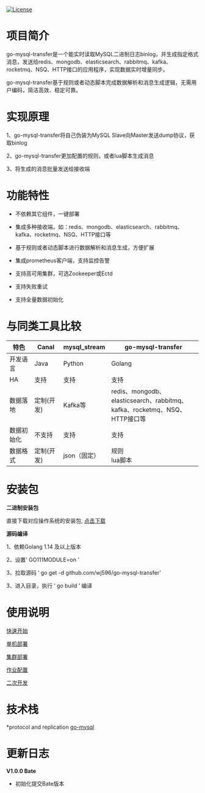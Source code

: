[![License](https://img.shields.io/badge/license-Apache%202-4EB1BA.svg)](https://www.apache.org/licenses/LICENSE-2.0.html)

# 项目简介

go-mysql-transfer是一个能实时读取MySQL二进制日志binlog，并生成指定格式消息，发送给redis、mongodb、elasticsearch、rabbitmq、kafka、rocketmq、NSQ、HTTP接口的应用程序，实现数据实时增量同步。

go-mysql-transfer基于规则或者动态脚本完成数据解析和消息生成逻辑，无需用户编码，简洁高效、稳定可靠。

# 实现原理

1、go-mysql-transfer将自己伪装为MySQL Slave向Master发送dump协议，获取binlog

2、go-mysql-transfer更加配置的规则，或者lua脚本生成消息

3、将生成的消息批量发送给接收端


# 功能特性

- 不依赖其它组件，一键部署

- 集成多种接收端，如：redis、mongodb、elasticsearch、rabbitmq、kafka、rocketmq、NSQ、HTTP接口等

- 基于规则或者动态脚本进行数据解析和消息生成，方便扩展

- 集成prometheus客户端，支持监控告警

- 支持高可用集群，可选Zookeeper或Ectd

- 支持失败重试

- 支持全量数据初始化

# 与同类工具比较

| 特色       | Canal      | mysql_stream | go-mysql-transfer                                            |
| ---------- | ---------- | ------------ | ------------------------------------------------------------ |
| 开发语言   | Java       | Python       | Golang                                                       |
| HA         | 支持       | 支持         | 支持                                                         |
| 数据落地   | 定制(开发) | Kafka等      | redis、mongodb、elasticsearch、rabbitmq、<br />kafka、rocketmq、NSQ、HTTP接口等 |
| 数据初始化 | 不支持     | 支持         | 支持                                                         |
| 数据格式   | 定制(开发) | json（固定） | 规则<br />lua脚本     

# 安装包

**二进制安装包**

直接下载对应操作系统的安装包, [点击下载](https://github.com/wj596/gojob/releases)

**源码编译**

1、依赖Golang 1.14 及以上版本

2、设置' GO111MODULE=on '

3、拉取源码 ‘ go get -d github.com/wj596/go-mysql-transfer’

3、进入目录，执行 ‘ go build ’ 编译

# 使用说明

[快速开始](https://github.com/wj596/gojob/wiki/faststart?_blank)

[单机部署](https://github.com/wj596/gojob/wiki/standalone?_blank)

[集群部署](https://github.com/wj596/gojob/wiki/cluster?_blank)

[作业配置](https://github.com/wj596/gojob/wiki/deploy?_blank)

[二次开发](https://github.com/wj596/gojob/wiki/develop?_blank)


# 技术栈

*protocol and replication [go-mysql](github.com/siddontang/go-mysql)

# 更新日志

**V1.0.0 Bate**

* 初始化提交Bate版本

